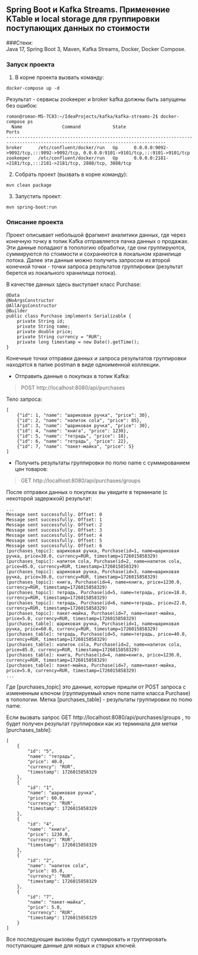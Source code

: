 ## Spring Boot и Kafka Streams. Применение KTable и local storage для группировки поступающих данных по стоимости

###Стеки:  
Java 17, Spring Boot 3, Maven, Kafka Streams, Docker, Docker Compose.  

### Запуск проекта  

1. В корне проекта вызвать команду:  

```
docker-compose up -d
```
Результат - сервисы zookeeper и broker kafka должны быть запущены без ошибок:  
```
roman@roman-MS-7C83:~/IdeaProjects/kafka/kafka-streams-2$ docker-compose ps
  Name               Command            State                                         Ports                                       
----------------------------------------------------------------------------------------------------------------------------------
broker      /etc/confluent/docker/run   Up      0.0.0.0:9092->9092/tcp,:::9092->9092/tcp, 0.0.0.0:9101->9101/tcp,:::9101->9101/tcp
zookeeper   /etc/confluent/docker/run   Up      0.0.0.0:2181->2181/tcp,:::2181->2181/tcp, 2888/tcp, 3888/tcp   
```  

2. Собрать проект (вызвать в корне команду):  
```
mvn clean package
```

3. Запустить проект:  
```
mvn spring-boot:run
```


### Описание проекта
Проект описывает небольшой фрагмент аналитики данных, где через конечную точку в топик Kafka отправляется пачка данных о продажах. Эти данные попадают в топологию обработки, где они группируются, суммируются по стоимости и сохраняются в локальном хранилище потока. Далее эти данные можно получить запросом из второй конечной точки - точки запроса результатов группировки (результат берется из локального хранилища потока).  

В качестве данных здесь выступает класс Purchase:
```
@Data
@NoArgsConstructor
@AllArgsConstructor
@Builder
public class Purchase implements Serializable {
    private String id;
    private String name;
    private double price;
    private String currency = "RUR";
    private long timestamp = new Date().getTime();
}
```

Конечные точки отправки данных и запроса результатов группировки находятся в папке postman в виде одноименной коллекции.
* Отправить данные о покупках в топик Kafka:  
> POST http://localhost:8080/api/purchases  

Тело запроса:  
```
[
    {"id": 1, "name": "шариковая ручка", "price": 30},
    {"id": 2, "name": "напиток cola", "price": 85},
    {"id": 3, "name": "шариковая ручка", "price": 30},
    {"id": 4, "name": "книга", "price": 1230},
    {"id": 5, "name": "тетрадь", "price": 18},
    {"id": 6, "name": "тетрадь", "price": 22},
    {"id": 7, "name": "пакет-майка", "price": 5}
]
```  
* Получить результаты группировки по полю name с суммированием цен товаров:  
> GET http://localhost:8080/api/purchases/groups  

После отправки данных о покупках вы увидите в терминале (с некоторой задержкой) результат:  
```
...
Message sent successfully. Offset: 0
Message sent successfully. Offset: 1
Message sent successfully. Offset: 2
Message sent successfully. Offset: 3
Message sent successfully. Offset: 4
Message sent successfully. Offset: 5
Message sent successfully. Offset: 6
[purchases_topic]: шариковая ручка, Purchase(id=1, name=шариковая ручка, price=30.0, currency=RUR, timestamp=1726015858329)
[purchases_topic]: напиток cola, Purchase(id=2, name=напиток cola, price=85.0, currency=RUR, timestamp=1726015858329)
[purchases_topic]: шариковая ручка, Purchase(id=3, name=шариковая ручка, price=30.0, currency=RUR, timestamp=1726015858329)
[purchases_topic]: книга, Purchase(id=4, name=книга, price=1230.0, currency=RUR, timestamp=1726015858329)
[purchases_topic]: тетрадь, Purchase(id=5, name=тетрадь, price=18.0, currency=RUR, timestamp=1726015858329)
[purchases_topic]: тетрадь, Purchase(id=6, name=тетрадь, price=22.0, currency=RUR, timestamp=1726015858329)
[purchases_topic]: пакет-майка, Purchase(id=7, name=пакет-майка, price=5.0, currency=RUR, timestamp=1726015858329)
[purchases_table]: шариковая ручка, Purchase(id=1, name=шариковая ручка, price=60.0, currency=RUR, timestamp=1726015858329)
[purchases_table]: тетрадь, Purchase(id=5, name=тетрадь, price=40.0, currency=RUR, timestamp=1726015858329)
[purchases_table]: напиток cola, Purchase(id=2, name=напиток cola, price=85.0, currency=RUR, timestamp=1726015858329)
[purchases_table]: книга, Purchase(id=4, name=книга, price=1230.0, currency=RUR, timestamp=1726015858329)
[purchases_table]: пакет-майка, Purchase(id=7, name=пакет-майка, price=5.0, currency=RUR, timestamp=1726015858329)
...

```  
Где [purchases_topic] это данные, которые пришли от POST запроса с измененным ключом (группируемый ключ поле name класса Purchase) в топологии. Метка [purchases_table] - результаты группировки по полю name.  

Если вызвать запрос GET http://localhost:8080/api/purchases/groups , то будет получен результат группировки как из терминала для метки [purchases_table]:  
```
[
    {
        "id": "5",
        "name": "тетрадь",
        "price": 40.0,
        "currency": "RUR",
        "timestamp": 1726015858329
    },
    {
        "id": "1",
        "name": "шариковая ручка",
        "price": 60.0,
        "currency": "RUR",
        "timestamp": 1726015858329
    },
    {
        "id": "4",
        "name": "книга",
        "price": 1230.0,
        "currency": "RUR",
        "timestamp": 1726015858329
    },
    {
        "id": "2",
        "name": "напиток cola",
        "price": 85.0,
        "currency": "RUR",
        "timestamp": 1726015858329
    },
    {
        "id": "7",
        "name": "пакет-майка",
        "price": 5.0,
        "currency": "RUR",
        "timestamp": 1726015858329
    }
]
```  

Все последующие вызовы будут суммировать и группировать поступающие данные для новых и старых ключей.  
